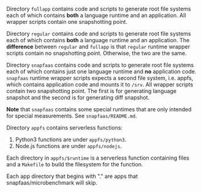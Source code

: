 Directory `fullapp` contains code and scripts to generate root file systems each of which contains
**both** a language runtime and an application. All wrapper scripts contain one snapshotting point.

Directory `regular` contains code and scripts to generate root file systems each of which contains
**both** a language runtime and an application. The **difference** between `regular` and `fullapp`
is that `regular` runtime wrapper scripts contain no snapshotting point. Otherwise, the two
are the same.

Directory `snapfaas` contains code and scripts to generate root file systems each of which contains
just one language runtime and **no** application code. `snapfaas` runtime wrapper scripts expects
a second file system, i.e. appfs, which contains application code and mounts it to `/srv`. All wrapper
scripts contain two snapshotting point. The first is for generating language snapshot and the second
is for generating diff snapshot.

**Note** that `snapfaas` contains some special runtimes that are only intended for special measurements.
See `snapfaas/README.md`.

Directory `appfs` contains serverless functions:
1. Python3 functions are under `appfs/python3`.
2. Node.js functions are under `appfs/nodejs`.

Each directory in `appfs/$runtime` is a serverless function containing files and a `Makefile` to build
the filesystem for the function.

Each app directory that begins with "." are apps that snapfaas/microbenchmark will skip.
